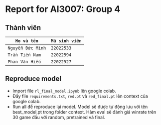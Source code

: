 # Report for AI3007: Group 4
##  Thành viên
| `Họ và tên`       | `Mã sinh viên` |
| ----------------- | -------------- |
| `Nguyễn Đức Minh` | `22022533`     |
| `Trần Tiến Nam`   | `22022594`     |
| `Phan Văn Hiếu`   | `22022527`     |
## Reproduce model
- Import file `rl_final_model.ipynb` lên google colab.
- Đẩy file `requirements.txt`, `red.pt` và `red_final.pt` lên context của google colab.
- Run all để reproduce lại model. Model sẽ được tự động lưu với tên best_model.pt trong folder context. Hàm eval sẽ đánh giá winrate trên 30 game đấu với random, pretrained và final.